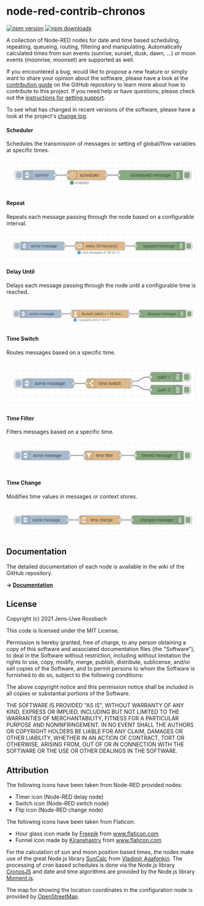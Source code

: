 # node-red-contrib-chronos

<a href="https://www.npmjs.com/package/node-red-contrib-chronos"><img title="npm version" src="https://badgen.net/npm/v/node-red-contrib-chronos"></a>
<a href="https://www.npmjs.com/package/node-red-contrib-chronos"><img title="npm downloads" src="https://badgen.net/npm/dt/node-red-contrib-chronos"></a>

A collection of Node-RED nodes for date and time based scheduling, repeating, queueing, routing, filtering and manipulating. Automatically calculated times from sun events (sunrise, sunset, dusk, dawn, ...) or moon events (moonrise, moonset) are supported as well.

If you encountered a bug, would like to propose a new feature or simply want to share your opinion about the software, please have a look at the [contribution guide](https://github.com/jensrossbach/node-red-contrib-chronos/blob/master/CONTRIBUTING.md) on the GitHub repository to learn more about how to contribute to this project. If you need help or have questions, please check out the [instructions for getting support](https://github.com/jensrossbach/node-red-contrib-chronos/blob/master/SUPPORT.md).

To see what has changed in recent versions of the software, please have a look at the project's [change log](https://github.com/jensrossbach/node-red-contrib-chronos/blob/master/CHANGELOG.md).

#### Scheduler
Schedules the transmission of messages or setting of global/flow variables at specific times.

![Scheduler](images/scheduler.png)

#### Repeat
Repeats each message passing through the node based on a configurable interval.

![Repeat](images/repeat.png)

#### Delay Until
Delays each message passing through the node until a configurable time is reached.

![Delay Until](images/delay.png)

#### Time Switch
Routes messages based on a specific time.

![Time Switch](images/switch.png)

#### Time Filter
Filters messages based on a specific time.

![Timer Filter](images/filter.png)

#### Time Change
Modifies time values in messages or context stores.

![Timer Change](images/change.png)

## Documentation
The detailed documentation of each node is available in the wiki of the GitHub repository.

**&rarr; [Documentation](https://github.com/jensrossbach/node-red-contrib-chronos/wiki)**

## License
Copyright (c) 2021 Jens-Uwe Rossbach

This code is licensed under the MIT License.

Permission is hereby granted, free of charge, to any person obtaining a copy
of this software and associated documentation files (the "Software"), to deal
in the Software without restriction, including without limitation the rights
to use, copy, modify, merge, publish, distribute, sublicense, and/or sell
copies of the Software, and to permit persons to whom the Software is
furnished to do so, subject to the following conditions:

The above copyright notice and this permission notice shall be included in all
copies or substantial portions of the Software.

THE SOFTWARE IS PROVIDED "AS IS", WITHOUT WARRANTY OF ANY KIND, EXPRESS OR
IMPLIED, INCLUDING BUT NOT LIMITED TO THE WARRANTIES OF MERCHANTABILITY,
FITNESS FOR A PARTICULAR PURPOSE AND NONINFRINGEMENT. IN NO EVENT SHALL THE
AUTHORS OR COPYRIGHT HOLDERS BE LIABLE FOR ANY CLAIM, DAMAGES OR OTHER
LIABILITY, WHETHER IN AN ACTION OF CONTRACT, TORT OR OTHERWISE, ARISING FROM,
OUT OF OR IN CONNECTION WITH THE SOFTWARE OR THE USE OR OTHER DEALINGS IN THE
SOFTWARE.

## Attribution
The following icons have been taken from Node-RED provided nodes:
* Timer icon (Node-RED delay node)
* Switch icon (Node-RED switch node)
* Flip icon (Node-RED change node)

The following icons have been taken from Flaticon:
* Hour glass icon made by <a href="https://www.flaticon.com/authors/freepik" title="Freepik">Freepik</a> from <a href="https://www.flaticon.com/" title="Flaticon">www.flaticon.com</a>
* Funnel icon made by <a href="https://www.flaticon.com/free-icon/funnel_843709?term=filter&page=1&position=13" title="Kiranshastry">Kiranshastry</a> from <a href="https://www.flaticon.com/" title="Flaticon">www.flaticon.com</a>

For the calculation of sun and moon position based times, the nodes make use of the great Node.js library [SunCalc](https://www.npmjs.com/package/suncalc) from [Vladimir Agafonkin](https://www.npmjs.com/~mourner). The processing of cron based schedules is done via the Node.js library [CronosJS](https://www.npmjs.com/package/cronosjs) and date and time algorithms are provided by the Node.js library [Moment.js](https://www.npmjs.com/package/moment).

The map for showing the location coordinates in the configuration node is provided by [OpenStreetMap](https://www.openstreetmap.org).
